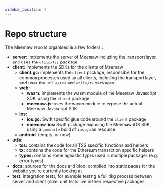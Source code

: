 ```yaml
---
sidebar_position: 2
---
```


# Repo structure

The Meemaw repo is organised in a few folders :

* **server:** implements the server of Meemaw including the transport layer, and uses the `utils/tss` package
* **client:** implements the SDKs for the clients of Meemaw
    * **client.go:** implements the `client` package, responsible for the common processes used by all clients, including the transport layer, and uses the `utils/tss` and `utils/tx` packages
    * **web:** 
        * **wasm:** implements the wasm module of the Meemaw Javascript SDK, using the `client` package
        * **meemaw-js:** uses the wasm module to expose the actual Meemaw Javascript SDK
    * **ios:** 
        * **ios.go:** Swift specific glue code around the `client` package
        * **meemaw-ios:** Swift package exposing the Meemaw iOS SDK, using a `gomobile` build of `ios.go` as resource
    * **android:** (empty for now)
* **utils:**
    * **tss:** contains the code for all TSS specific functions and helpers
    * **tx:** contains the code for the Ethereum transaction specific helpers
    * **types:** contains some agnostic types used in multiple packages (e.g. error types)
* **docs:** sources for the docs and blog, compiled into static pages for the website you're currently looking at
* **test:** integration tests, for example testing a full dkg process between server and client (note: unit tests live in their respective packages)

